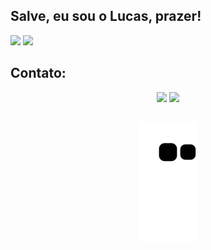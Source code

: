 ## Salve, eu sou o Lucas, prazer!

<div style="align: center">
  <img height="180em" src="https://github-readme-stats.vercel.app/api?username=lmello0&show_icons=true&theme=onedark&include_all_commits=true&count_private=true"/>
  <img height="180em" src="https://github-readme-stats.vercel.app/api/top-langs/?username=lmello0&layout=compact&langs_count=16&theme=onedark"/>
</div>

## Contato:

<div style="text-align: center">
  <a href = "mailto: melloluc02@gmail.com"><img src="https://img.shields.io/badge/-Gmail-%23333?style=for-the-badge&logo=gmail&logoColor=white" target="_blank"></a>
  <a href="https://www.linkedin.com/in/lmello0" target="_blank"><img src="https://img.shields.io/badge/-LinkedIn-%230077B5?style=for-the-badge&logo=linkedin&logoColor=white" target="_blank"></a>
  
  ##
  
  ![Snake animation](https://github.com/lmello0/lmello0/blob/output/github-contribution-grid-snake.svg)
</div>
